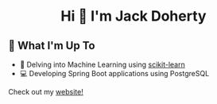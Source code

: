 <h1 align="center">Hi 👋 I'm Jack Doherty</h1>

## 🚀 What I'm Up To

- 🤖 Delving into Machine Learning using [scikit-learn](https://scikit-learn.org/)
- 💻 Developing Spring Boot applications using PostgreSQL

Check out my [website!]([https://jtdportfolio-real.vercel.app/])
